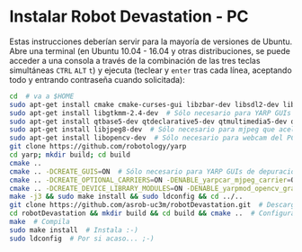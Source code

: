 # Instalar Robot Devastation - PC

Estas instrucciones deberían servir para la mayoría de versiones de Ubuntu. Abre una terminal (en Ubuntu 10.04 - 16.04 y otras distribuciones, se puede acceder a una consola a través de la combinación de las tres teclas simultáneas `CTRL` `ALT` `t`) y ejecuta (teclear y `enter` tras cada línea, aceptando todo y entrando contraseña cuando solicitada):

```bash
cd  # va a $HOME
sudo apt-get install cmake cmake-curses-gui libzbar-dev libsdl2-dev libsdl2-image-dev libsdl2-mixer-dev libsdl2-ttf-dev build-essential libace-dev git
sudo apt-get install libgtkmm-2.4-dev  # Sólo necesario para YARP GUIs de depuración: yarpview, gyarpmanager
sudo apt-get install qtbase5-dev qtdeclarative5-dev qtmultimedia5-dev qtdeclarative5-qtquick2-plugin qtdeclarative5-window-plugin qtdeclarative5-qtmultimedia-plugin qtdeclarative5-controls-plugin qtdeclarative5-dialogs-plugin libqt5svg5
sudo apt-get install libjpeg8-dev  # Sólo necesario para mjpeg que acelera comunicaciones de vídeo
sudo apt-get install libopencv-dev  # Sólo necesario para webcam del PC
git clone https://github.com/robotology/yarp
cd yarp; mkdir build; cd build
cmake ..
cmake .. -DCREATE_GUIS=ON  # Sólo necesario para YARP GUIs de depuración: yarpview, gyarpmanager
cmake .. -DCREATE_OPTIONAL_CARRIERS=ON -DENABLE_yarpcar_mjpeg_carrier=ON  # Sólo necesario para mjpeg que acelera comunicaciones de vídeo
cmake .. -DCREATE_DEVICE_LIBRARY_MODULES=ON -DENABLE_yarpmod_opencv_grabber=ON  # Sólo necesario para webcam del PC
make -j3 && sudo make install && sudo ldconfig && cd ../..
git clone https://github.com/asrob-uc3m/robotDevastation.git  # Descarga Robot Devastation
cd robotDevastation && mkdir build && cd build && cmake ..  # Configura Robot Devastation
make  # Compila
sudo make install  # Instala :-)
sudo ldconfig  # Por si acaso... ;-)
```